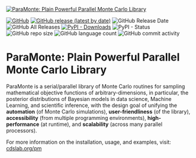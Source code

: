 [![ParaMonte: Plain Powerful Parallel Monte Carlo Library](https://www.cdslab.org/paramonte/images/paramonte.png)](https://www.cdslab.org/paramonte)  
  
[![GitHub](https://img.shields.io/github/license/cdslaborg/paramonte?color=orange)](https://github.com/cdslaborg/paramonte/blob/master/LICENSE) 
[![GitHub release (latest by date)](https://img.shields.io/github/v/release/cdslaborg/paramonte?color=orange)](https://github.com/cdslaborg/paramonte/releases) 
![GitHub Release Date](https://img.shields.io/github/release-date/cdslaborg/paramonte?color=orange) 
![GitHub All Releases](https://img.shields.io/github/downloads/cdslaborg/paramonte/total?color=brightgreen) 
[![PyPI - Downloads](https://img.shields.io/pypi/dm/paramonte?color=brightgreen&label=PyPI%20downloads)](https://pypi.org/project/paramonte/) 
![PyPI - Status](https://img.shields.io/pypi/status/paramonte) 
![GitHub repo size](https://img.shields.io/github/repo-size/cdslaborg/paramonte) 
![GitHub language count](https://img.shields.io/github/languages/count/cdslaborg/paramonte) 
![GitHub commit activity](https://img.shields.io/github/commit-activity/m/cdslaborg/paramonte?color=blue) 

ParaMonte: Plain Powerful Parallel Monte Carlo Library
======================================================

ParaMonte is a serial/parallel library of Monte Carlo routines for sampling mathematical objective functions of arbitrary-dimensions, in particular, the posterior distributions of Bayesian models in data science, Machine Learning, and scientific inference, with the design goal of unifying the **automation** (of Monte Carlo simulations), **user-friendliness** (of the library), **accessibility** (from multiple programming environments), **high-performance** (at runtime), and **scalability** (across many parallel processors).

For more information on the installation, usage, and examples, visit: [cdslab.org/pm](https://www.cdslab.org/paramonte)
